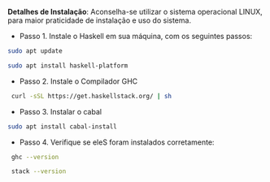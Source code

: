 **Detalhes de Instalação**: Aconselha-se utilizar o sistema operacional LINUX, para maior praticidade de instalação e uso do sistema.

- Passo 1. Instale o Haskell em sua máquina, com os seguintes passos:

```bash
sudo apt update
```

```bash
sudo apt install haskell-platform
```

- Passo 2. Instale o Compilador GHC

```bash
 curl -sSL https://get.haskellstack.org/ | sh
```

- Passo 3. Instalar o cabal

```bash
sudo apt install cabal-install
```

- Passo 4. Verifique se eleS foram instalados corretamente:

```bash
 ghc --version
```

```bash
 stack --version
```
